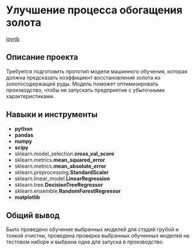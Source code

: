 # Улучшение процесса обогащения золота

[ipynb](https://github.com/EktTitova/Yandex.Practicum-Data-Science-Projects/blob/main/Gold%20Recovery/gold%20recovery%20project.ipynb)

## Описание проекта

Требуется подготовить прототип модели машинного обучения, которая должна предсказать коэффициент восстановления золота из золотосодержащей руды. Модель поможет оптимизировать производство, чтобы не запускать предприятие с убыточными характеристиками.



## Навыки и инструменты

- **python**
- **pandas**
- **numpy**
- **scipy**
- sklearn.model_selection.**cross_val_score**
- sklearn.metrics.**mean_squared_error**
- sklearn.metrics.**mean_absolute_error**
- sklearn.preprocessing.**StandardScaler**
- sklearn.linear_model.**LinearRegression**
- sklearn.tree.**DecisionTreeRegressor**
- sklearn.ensemble.**RandomForestRegressor**
- **matplotlib**

## 

## Общий вывод

Было проведено обучение выбранных моделей для стадий грубой и тонкой очистки, проведена проверка выбранных обученных моделей на тестовом наборе и выбрана одна для запуска в производство.
